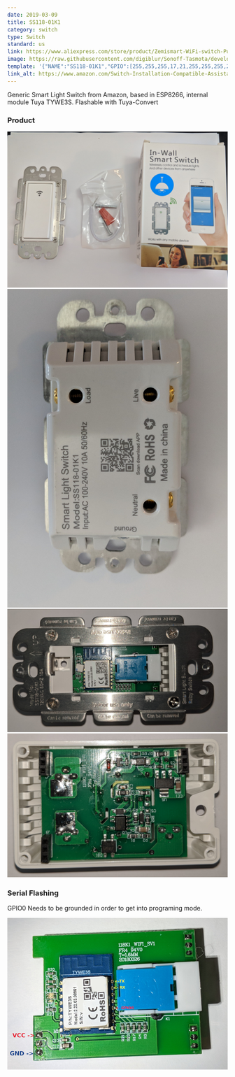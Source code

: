 ```yaml
---
date: 2019-03-09
title: SS118-01K1
category: switch
type: Switch
standard: us
link: https://www.aliexpress.com/store/product/Zemismart-WiFi-switch-Push-Wall-Switches-Alexa-Google-home-Enable-APP-Remote-Control/1848374_32965399160.html
image: https://raw.githubusercontent.com/digiblur/Sonoff-Tasmota/development/jpgs/ss118-01k1_switch.jpg
template: '{"NAME":"SS118-01K1","GPIO":[255,255,255,17,21,255,255,255,255,255,56,255,255],"FLAG":0,"BASE":18}' 
link_alt: https://www.amazon.com/Switch-Installation-Compatible-Assistant-Required/dp/B07FTJWLCP
---
```

Generic Smart Light Switch from Amazon, based in ESP8266, internal module Tuya TYWE3S. Flashable with Tuya-Convert

### Product 

![Package](https://github.com/willngton/Smarth_Plug_LA_WF3/blob/master/Switch_SS118_01.png)
![Back](https://github.com/willngton/Smarth_Plug_LA_WF3/blob/master/Switch_SS118_02.png)
![Internal](https://github.com/willngton/Smarth_Plug_LA_WF3/blob/master/Switch_SS118_03.png)
![Internal](https://github.com/willngton/Smarth_Plug_LA_WF3/blob/master/Switch_SS118_04.png)


### Serial Flashing
GPIO0 Needs to be grounded in order to get into programing mode.

![Pins](https://github.com/willngton/Smarth_Plug_LA_WF3/blob/master/Switch_SS118_05.png)
